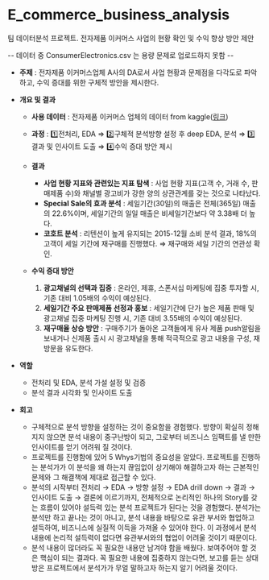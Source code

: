 # E_commerce_business_analysis
팀 데이터분석 프로젝트.  전자제품 이커머스 사업의 현황 확인 및 수익 향상 방안 제안

 -- 데이터 중 ConsumerElectronics.csv 는 용량 문제로 업로드하지 못함 --


- **주제** : 전자제품 이커머스업체 A사의 DA로서 사업 현황과 문제점을 다각도로 파악하고, 수익 증대를 위한 구체적 방안을 제시한다.
- **개요 및 결과**
    - **사용 데이터** : 전자제품 이커머스 업체의 데이터 from kaggle([링크](https://www.kaggle.com/datasets/abhinav108/ecommerce-electronics-data))
    - **과정** : 1️⃣전처리, EDA  ⇒  2️⃣구체적 분석방향 설정 후 deep EDA, 분석  ⇒  3️⃣결과 및 인사이트 도출  ⇒  4️⃣수익 증대 방안 제시
    - **결과**
        - **사업 현황 지표와 관련있는 지표 탐색**  : 사업 현황 지표(고객 수, 거래 수, 판매제품 수)와 채널별 광고비가 강한 양의 상관관계를 갖는 것으로 나타났다.
        - **Special Sale의 효과 분석**  :  세일기간(30일)의 매출은 전체(365일) 매출의 22.6%이며, 세일기간의 일일 매출은 비세일기간보다 약 3.38배 더 높다.
        - **코호트 분석**  : 리텐션이 높게 유지되는 2015-12월 소비 분석 결과, 18%의 고객이 세일 기간에 재구매를 진행했다. ⇒ 재구매와 세일 기간의 연관성 확인.
        
    - **수익 증대 방안**
        1. **광고채널의 선택과 집중** : 온라인, 제휴, 스폰서십 마케팅에 집중 투자할 시, 기존 대비 1.05배의 수익이 예상된다.
        2. **세일기간 주요 판매제품 선정과 홍보** : 세일기간에 단가 높은 제품 판매 및 광고채널 집중 마케팅 진행 시, 기존 대비 3.55배의 수익이 예상된다.
        3. **재구매율 상승 방안** : 구매주기가 돌아온 고객들에게 유사 제품 push알림을 보내거나 신제품 출시 시 광고채널을 통해 적극적으로 광고 내용을 구성, 재방문을 유도한다.
        
- **역할**
    - 전처리 및 EDA, 분석 가설 설정 및 검증
    - 분석 결과 시각화 및 인사이트 도출
    
- **회고**
    - 구체적으로 분석 방향을 설정하는 것이 중요함을 경험했다. 방향이 확실히 정해지지 않으면 분석 내용이 중구난방이 되고, 그로부터 비즈니스 임팩트를 낼 만한 인사이트를 얻기 어려워 질 것이다.
    - 프로젝트를 진행함에 있어 5 Whys기법의 중요성을 알았다. 프로젝트를 진행하는 분석가가 이 분석을 왜 하는지 끊임없이 상기해야 해결하고자 하는 근본적인 문제와 그 해결책에 제대로 접근할 수 있다.
    - 분석의 시작부터 전처리 → EDA → 방향 설정 → EDA drill down → 결과 → 인사이트 도출 → 결론에 이르기까지, 전체적으로 논리적인 하나의 Story를 갖는 흐름이 있어야 설득력 있는 분석 프로젝트가 된다는 것을 경험했다. 분석가는 분석만 하고 끝나는 것이 아니고, 분석 내용을 바탕으로 유관 부서와 협업하고 설득하여, 비즈니스에 실질적 이득을 가져올 수 있어야 한다. 이 과정에서 분석 내용에 논리적 설득력이 없다면 유관부서와의 협업이 어려울 것이기 때문이다.
    - 분석 내용이 많더라도 꼭 필요한 내용만 남겨야 함을 배웠다. 보여주어야 할 것은 핵심이 되는 결과다. 꼭 필요한 내용에 집중하지 않는다면, 보고를 듣는 상대방은 프로젝트에서 분석가가 무얼 말하고자 하는지 알기 어려울 것이다.

